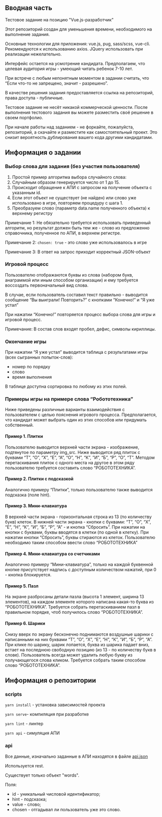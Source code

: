 ## Вводная часть
Тестовое задание на позицию "Vue.js-разработчик"

Этот репозиторий создан для уменьшения времени, необходимого на выполнение задания.

Основные технологии для приложения: vue.js, pug, sass/scss, vue-cli. Рекомендуются к использованию axios.
JQuery использовать при реализации нежелательно.

Интерфейс остается на усмотрение кандидата. 
Предполагаем, что целевая аудитория игры - умеющий читать ребенок 7-10 лет. 

При встрече с любым непонятным моментом в задании считать, что “Если что-то не запрещено, значит - разрешено”. 

В качестве решения задания предоставляется ссылка на репозиторий, права доступа - публичные.

Тестовое задание не несёт никакой коммерческой ценности.
После выполнения тестового задания вы можете разместить своё решение в своем портфолио.

При начале работы над заданием - не форкайте, пожалуйста, репозиторий, а скачайте и разместите как самостоятельный проект.
Это снизит вероятность дублирования вашего кода другими кандидатами.

## Информация о задании

### Выбор слова для задания (без участия пользователя)
1. Простой пример алгоритма выбора случайного слова:
2. Случайным образом генерируется число от 1 до 15.
3. Происходит обращение к АПИ с запросом на получение объекта с указанным id.
4. Если этот объект не существует (не найден) или слово уже использовано в игре, повторяем процедуру  с шага 1.
5. Преобразуем слово (параметр data.name полученного объекта) к верхнему регистру

Примечание 1: Не обязательно требуется использовать приведенный алгоритм, но результат должен быть тем же - слово из предложенно справочника, полученное по АПИ, в верхнем регистре.

Примечание 2: `chosen: true` - это слово уже использовалось в игре

Примечание 3: В ответ на запрос приходит корректный JSON-объект

### Игровой процесс
Пользователю отображаются буквы из слова (набором букв, анаграммой или иным способом организации) и ему требуется воссоздать первоначальный вид слова.

В случае, если пользователь составил текст правильно - выводится сообщение “Вы выиграли! Повторить?” с кнопками “Конечно!” и “Я уже устал”

При нажатии “Конечно!” повторяется процесс выбора слова для игры и игровой процесс.

Примечание: В состав слов входят пробел, дефис, символы кириллицы.

### Окончание игры
При нажатии “Я уже устал” выводится таблица с результатами игры (всех сыгранных попыток-слов):
- номер по порядку
- слово
- время выполнения

В таблице доступна сортировка по любому из этих полей.

### Примеры игры на примере слова “Робототехника”

Ниже приведены различные варианты взаимодействия с пользователем с целью пояснения игрового процесса. 
Предполагается, что кандидат может выбрать один из этих способов или придумать собственный.

#### Пример 1. Плитки
Пользователю выводится верхней части экрана - изображение, подтянутое по параметру img_src.
Ниже выводится ряд плиток с буквами “Т”, “О”, “Х”, “Е”, “А”, “О”, “Н”, “К”, ”И”, “Б”, “Р”, “О”, “Т”.
Методом перетаскивания плиток с одного места на другое в этом ряду пользователю требуется составить слово “РОБОТОТЕХНИКА”.

#### Пример 2. Плитки с подсказкой
Аналогично примеру “Плитки”, только пользователю также выводится подсказка (поле hint).

#### Пример 3. Мини-клавиатура
В верхней части экрана - горизонтальная строка из 13 (по количеству букв) клеток.
В нижней части экрана - кнопки с буквами: “Т”, “О”, “Х”, “Е”, “Н”, “К”, ”И”, “Б”, “Р”, “А” - и кнопка “Сбросить”.
При нажатии на кнопки с буквами, буквы вводятся в клетки (по одной в клетку).
При нажатии кнопки “Сбросить”, буквы стираются из клеток.
Пользователю необходимо таким способом ввести слово “РОБОТОТЕХНИКА”

#### Пример 4. Мини-клавиатура со счетчиками
Аналогично примеру “Мини-клавиатура”, только на каждой буквенной кнопке присутствует надпись с доступным количеством нажатий, при 0 - кнопка блокируется.

#### Пример 5. Пазл
На экране разбросаны детали пазла (высота 1 элемент, ширина 13 элементов), на каждом элементе которого написана какая-то буква из “РОБОТОТЕХНИКА”.
Требуется  собрать перетаскиванием пазл в правильном порядке, чтоб получилось слово “РОБОТОТЕХНИКА”.

#### Пример 6. Шарики
Снизу вверх по экрану бесконечно поднимаются воздушные шарики с написанными на них буквами “Т”, “О”, “Х”, “Е”, “Н”, “К”, ”И”, “Б”, “Р”, “А”.
При клике по шарику, шарик лопается, буква из шарика падает вниз, встает на последнюю свободную позицию (из 13 - по количеству букв в слове).
Пользователь всегда может удалить любую букву из получающегося слова кликом.
Требуется  собрать таким способом слово “РОБОТОТЕХНИКА”.

## Информация о репозитории

### scripts
`yarn install` - установка зависимостей проекта

`yarn serve`- компиляция при разработке

`yarn lint` - линтер

`yarn api` - симуляция АПИ

### api
Все данные, изначально заданные в АПИ находятся в файле [api.json](api.json)

Используется rest.

Существует только объект "words".

Поля:
- id - уникальный числовой идентификатор;
- hint - подсказка;
- value - слово;
- chosen - отгадывал ли пользователь уже это слово.


